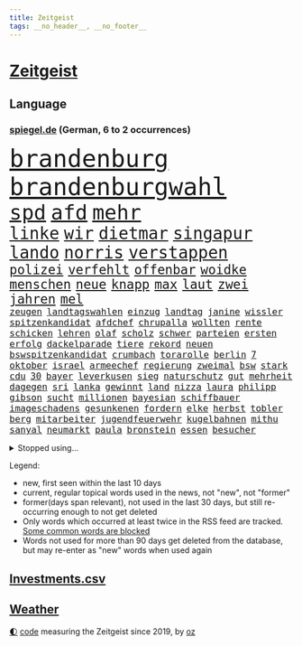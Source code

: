 ```yaml
---
title: Zeitgeist
tags: __no_header__, __no_footer__
---
```


# [Zeitgeist](https://oliz.io/zeitgeist/)

## Language

<h3><a href="https://www.spiegel.de" target="_blank">spiegel.de</a> (German, 6 to 2 occurrences)</h3>
<p style="font-family:monospace">
<span style="font-size:32pt"><a href="news_links.html#brandenburg" class="current">brandenburg</a></span>
<span style="font-size:32pt"><a href="news_links.html#brandenburgwahl" class="current">brandenburgwahl</a></span>
<br>
<span style="font-size:27pt"><a href="news_links.html#spd" class="current">spd</a></span>
<span style="font-size:27pt"><a href="news_links.html#afd" class="current">afd</a></span>
<span style="font-size:27pt"><a href="news_links.html#mehr" class="current">mehr</a></span>
<br>
<span style="font-size:22pt"><a href="news_links.html#linke" class="current">linke</a></span>
<span style="font-size:22pt"><a href="news_links.html#wir" class="current">wir</a></span>
<span style="font-size:22pt"><a href="news_links.html#dietmar" class="current">dietmar</a></span>
<span style="font-size:22pt"><a href="news_links.html#singapur" class="current">singapur</a></span>
<span style="font-size:22pt"><a href="news_links.html#lando" class="current">lando</a></span>
<span style="font-size:22pt"><a href="news_links.html#norris" class="current">norris</a></span>
<span style="font-size:22pt"><a href="news_links.html#verstappen" class="current">verstappen</a></span>
<br>
<span style="font-size:17pt"><a href="news_links.html#polizei" class="current">polizei</a></span>
<span style="font-size:17pt"><a href="news_links.html#verfehlt" class="current">verfehlt</a></span>
<span style="font-size:17pt"><a href="news_links.html#offenbar" class="current">offenbar</a></span>
<span style="font-size:17pt"><a href="news_links.html#woidke" class="current">woidke</a></span>
<span style="font-size:17pt"><a href="news_links.html#menschen" class="current">menschen</a></span>
<span style="font-size:17pt"><a href="news_links.html#neue" class="current">neue</a></span>
<span style="font-size:17pt"><a href="news_links.html#knapp" class="current">knapp</a></span>
<span style="font-size:17pt"><a href="news_links.html#max" class="current">max</a></span>
<span style="font-size:17pt"><a href="news_links.html#laut" class="current">laut</a></span>
<span style="font-size:17pt"><a href="news_links.html#zwei" class="current">zwei</a></span>
<span style="font-size:17pt"><a href="news_links.html#jahren" class="current">jahren</a></span>
<span style="font-size:17pt"><a href="news_links.html#mel" class="current">mel</a></span>
<br>
<span style="font-size:12pt"><a href="news_links.html#zeugen" class="current">zeugen</a></span>
<span style="font-size:12pt"><a href="news_links.html#landtagswahlen" class="current">landtagswahlen</a></span>
<span style="font-size:12pt"><a href="news_links.html#einzug" class="current">einzug</a></span>
<span style="font-size:12pt"><a href="news_links.html#landtag" class="current">landtag</a></span>
<span style="font-size:12pt"><a href="news_links.html#janine" class="current">janine</a></span>
<span style="font-size:12pt"><a href="news_links.html#wissler" class="current">wissler</a></span>
<span style="font-size:12pt"><a href="news_links.html#spitzenkandidat" class="current">spitzenkandidat</a></span>
<span style="font-size:12pt"><a href="news_links.html#afdchef" class="current">afdchef</a></span>
<span style="font-size:12pt"><a href="news_links.html#chrupalla" class="current">chrupalla</a></span>
<span style="font-size:12pt"><a href="news_links.html#wollten" class="current">wollten</a></span>
<span style="font-size:12pt"><a href="news_links.html#rente" class="current">rente</a></span>
<span style="font-size:12pt"><a href="news_links.html#schicken" class="current">schicken</a></span>
<span style="font-size:12pt"><a href="news_links.html#lehren" class="current">lehren</a></span>
<span style="font-size:12pt"><a href="news_links.html#olaf" class="current">olaf</a></span>
<span style="font-size:12pt"><a href="news_links.html#scholz" class="current">scholz</a></span>
<span style="font-size:12pt"><a href="news_links.html#schwer" class="current">schwer</a></span>
<span style="font-size:12pt"><a href="news_links.html#parteien" class="current">parteien</a></span>
<span style="font-size:12pt"><a href="news_links.html#ersten" class="current">ersten</a></span>
<span style="font-size:12pt"><a href="news_links.html#erfolg" class="current">erfolg</a></span>
<span style="font-size:12pt"><a href="news_links.html#dackelparade" class="new">dackelparade</a></span>
<span style="font-size:12pt"><a href="news_links.html#tiere" class="current">tiere</a></span>
<span style="font-size:12pt"><a href="news_links.html#rekord" class="current">rekord</a></span>
<span style="font-size:12pt"><a href="news_links.html#neuen" class="current">neuen</a></span>
<span style="font-size:12pt"><a href="news_links.html#bswspitzenkandidat" class="new">bswspitzenkandidat</a></span>
<span style="font-size:12pt"><a href="news_links.html#crumbach" class="new">crumbach</a></span>
<span style="font-size:12pt"><a href="news_links.html#torarolle" class="new">torarolle</a></span>
<span style="font-size:12pt"><a href="news_links.html#berlin" class="current">berlin</a></span>
<span style="font-size:12pt"><a href="news_links.html#7" class="current">7</a></span>
<span style="font-size:12pt"><a href="news_links.html#oktober" class="current">oktober</a></span>
<span style="font-size:12pt"><a href="news_links.html#israel" class="current">israel</a></span>
<span style="font-size:12pt"><a href="news_links.html#armeechef" class="current">armeechef</a></span>
<span style="font-size:12pt"><a href="news_links.html#regierung" class="current">regierung</a></span>
<span style="font-size:12pt"><a href="news_links.html#zweimal" class="current">zweimal</a></span>
<span style="font-size:12pt"><a href="news_links.html#bsw" class="current">bsw</a></span>
<span style="font-size:12pt"><a href="news_links.html#stark" class="current">stark</a></span>
<span style="font-size:12pt"><a href="news_links.html#cdu" class="current">cdu</a></span>
<span style="font-size:12pt"><a href="news_links.html#30" class="current">30</a></span>
<span style="font-size:12pt"><a href="news_links.html#bayer" class="current">bayer</a></span>
<span style="font-size:12pt"><a href="news_links.html#leverkusen" class="current">leverkusen</a></span>
<span style="font-size:12pt"><a href="news_links.html#sieg" class="current">sieg</a></span>
<span style="font-size:12pt"><a href="news_links.html#naturschutz" class="current">naturschutz</a></span>
<span style="font-size:12pt"><a href="news_links.html#gut" class="current">gut</a></span>
<span style="font-size:12pt"><a href="news_links.html#mehrheit" class="current">mehrheit</a></span>
<span style="font-size:12pt"><a href="news_links.html#dagegen" class="current">dagegen</a></span>
<span style="font-size:12pt"><a href="news_links.html#sri" class="new">sri</a></span>
<span style="font-size:12pt"><a href="news_links.html#lanka" class="new">lanka</a></span>
<span style="font-size:12pt"><a href="news_links.html#gewinnt" class="current">gewinnt</a></span>
<span style="font-size:12pt"><a href="news_links.html#land" class="current">land</a></span>
<span style="font-size:12pt"><a href="news_links.html#nizza" class="current">nizza</a></span>
<span style="font-size:12pt"><a href="news_links.html#laura" class="current">laura</a></span>
<span style="font-size:12pt"><a href="news_links.html#philipp" class="current">philipp</a></span>
<span style="font-size:12pt"><a href="news_links.html#gibson" class="new">gibson</a></span>
<span style="font-size:12pt"><a href="news_links.html#sucht" class="current">sucht</a></span>
<span style="font-size:12pt"><a href="news_links.html#millionen" class="current">millionen</a></span>
<span style="font-size:12pt"><a href="news_links.html#bayesian" class="current">bayesian</a></span>
<span style="font-size:12pt"><a href="news_links.html#schiffbauer" class="current">schiffbauer</a></span>
<span style="font-size:12pt"><a href="news_links.html#imageschadens" class="new">imageschadens</a></span>
<span style="font-size:12pt"><a href="news_links.html#gesunkenen" class="current">gesunkenen</a></span>
<span style="font-size:12pt"><a href="news_links.html#fordern" class="current">fordern</a></span>
<span style="font-size:12pt"><a href="news_links.html#elke" class="current">elke</a></span>
<span style="font-size:12pt"><a href="news_links.html#herbst" class="current">herbst</a></span>
<span style="font-size:12pt"><a href="news_links.html#tobler" class="new">tobler</a></span>
<span style="font-size:12pt"><a href="news_links.html#berg" class="current">berg</a></span>
<span style="font-size:12pt"><a href="news_links.html#mitarbeiter" class="current">mitarbeiter</a></span>
<span style="font-size:12pt"><a href="news_links.html#jugendfeuerwehr" class="new">jugendfeuerwehr</a></span>
<span style="font-size:12pt"><a href="news_links.html#kugelbahnen" class="new">kugelbahnen</a></span>
<span style="font-size:12pt"><a href="news_links.html#mithu" class="new">mithu</a></span>
<span style="font-size:12pt"><a href="news_links.html#sanyal" class="new">sanyal</a></span>
<span style="font-size:12pt"><a href="news_links.html#neumarkt" class="new">neumarkt</a></span>
<span style="font-size:12pt"><a href="news_links.html#paula" class="new">paula</a></span>
<span style="font-size:12pt"><a href="news_links.html#bronstein" class="new">bronstein</a></span>
<span style="font-size:12pt"><a href="news_links.html#essen" class="current">essen</a></span>
<span style="font-size:12pt"><a href="news_links.html#besucher" class="current">besucher</a></span>
</p>
<details>
<summary>Stopped using...</summary>
<p class="former" style="font-size:12pt">
prüfung(1431) senat(1431) antreten(1430) nachfolge(1430) positiv(1430) verpflichtet(1430) führende(1429) halle(1429) normal(1429) theater(1429) turnier(1429) verschärfen(1429) vorschlag(1429) 2017(1428) gegenseitig(1428) geschickt(1428) uspräsidenten(1428) co₂(1427) geworfen(1427) künftigen(1427) sturm(1427) versorgt(1427) bochum(1426) ebenfalls(1426) klaren(1426) passieren(1426) vergeben(1426) behörde(1425) jury(1425) teilnehmen(1425) west(1425) alpen(1424) augsburg(1424) interesse(1424) mütter(1424) persönliche(1424) rand(1424) rest(1424) unterschiedlich(1424) verhandelt(1424) ausfallen(1423) favoriten(1423) landkreis(1423) mittelmeer(1423) richterin(1423) schwierigkeiten(1423) trennen(1423) unbekannten(1423) 50000(1422) identifiziert(1422) manuel(1422) mediziner(1422) online(1422) untersuchen(1422) 90(1421) angeblichen(1421) drohungen(1420) kritische(1420) leitet(1420) orbán(1420) strecke(1420) viktor(1420) weltweite(1420) wetter(1420) bedenken(1419) bestellt(1419) sinn(1419) wären(1419) anschließend(1418) bedingungen(1418) chefin(1418) schröder(1418) verkehrsminister(1418) verschiebt(1418) warschau(1418) übergeben(1418) schottland(1417) südafrika(1417) anwälte(1416) aufgehoben(1416) kontakte(1415) nutzer(1415) schauen(1415) deals(1414) pflanzen(1414) satz(1414) verpasst(1414) vorsprung(1414) themen(1413) trainiert(1413) bezahlen(1411) haushalte(1411) senkt(1411) weckt(1410) gefangene(1409) sexuellen(1409) einreise(1408) einschränkungen(1407) entwickeln(1407) mecklenburgvorpommern(1407) berühmten(1406) handel(1406) aufhalten(1405) traum(1405) vorgelegt(1405) verkehr(1400) hoffnungen(1398) aufgefunden(1397) kokain(1396) projekte(1395) insolvenz(1392) koalitionspartner(1391) niedrig(1388) kandidatur(1386) vorläufig(1383) afrikas(1382) lehrkräfte(1380) überfall(1379) teuren(1369) festgesetzt(1341) dankt(1340) gewinne(1320) vormarsch(1299) werte(1233) klimaaktivisten(1220) müll(1185) drohende(1179) zentralbank(1174) verurteilung(1147) gesund(1126) kuriose(1125) 20000(1122) umkämpften(1116) erkrankte(1112) erhofft(1105) stehlen(1101) diebe(1090) entlasten(1087) lädt(1040) roth(1038) dutzenden(1018) finnland(1006) invasion(1003) kompromiss(1001) verletzung(996) kanzlers(988) fördern(983) symbol(982) hochzeit(980) genehmigt(974) emotionalen(946) ergeben(943) verwaltung(937) transparenz(936) gebiete(906) 34(898) lindners(896) künstlerin(894) wiederaufbau(888) 48(873) schlamm(851) prominenten(843) japanische(834) exuspräsident(831) chefs(826) bedarf(821) 86(811) jimmy(808) justizminister(805) setzten(804) extra(792) kämpferisch(783) digitale(781) toilette(778) antony(774) drohnenangriff(772) moderator(757) studentin(757) raten(756) studieren(755) einladung(749) yorker(720) juristische(713) quer(711) verurteilten(690) schwarzer(684) erfüllen(681) parallel(679) verehrt(678) uskonzern(671) beantragen(668) gleise(664) überlebende(650) abbauen(649) liberale(647) airbus(642) gedroht(640) vorbereitung(636) madonna(635) gekündigt(626) verschafft(626) verwendet(626) vulkan(626) reichsbürger(616) zehnte(616) ussängerin(606) passanten(601) ständig(585) verschleppt(582) moskauer(552) stürzten(552) rio(550) 15jähriger(546) anlagen(543) wendepunkt(542) kassen(538) dringen(537) 40jähriger(536) bier(531) denkmal(531) konkurrent(529) bundesligist(525) diplomatische(524) schließung(521) glas(519) produkt(512) schottischen(511) reuß(510) ost(503) sichere(502) straßenverkehr(495) evakuierung(478) vorgenommen(477) henry(460) sizilien(459) interessenten(454) herkunft(451) zwischenfall(442) moschee(441) rechtsextremer(440) steve(439) werner(429) klagten(422) palästinensischen(419) perfide(417) eauto(416) klassische(416) seele(413) durchschnitt(411) froh(410) winfried(408) showdown(401) tunnel(401) geprüft(398) erwischte(395) gedreht(395) verschlechtert(393) zweifelt(393) kranke(392) winde(390) dich(389) militärhilfe(387) betriebe(386) schrecklichen(385) frank(384) airport(382) wahrzeichen(378) schwachen(377) trendwende(376) bargeld(374) campus(371) kneipen(371) wohnviertel(371) usamerikanerin(369) beute(368) dirk(368) heutigen(368) block(363) zypern(363) rotes(358) besserung(357) vorgang(357) aserbaidschan(356) verfahrens(355) noten(354) auftritte(353) isst(349) mützenich(347) rage(347) strafgerichtshof(346) gerald(344) teslachef(344) mehrmals(343) grenzregion(342) kehrtwende(338) antisemitischer(337) bahnsteig(336) emily(336) ddr(334) beschuldigt(333) gerechnet(332) raumstation(332) tennisspieler(330) intern(329) mobbing(328) flüchtlingsunterkunft(327) ablehnung(326) versuche(323) leistete(321) gazakrieg(313) nouripour(313) omid(313) bezahlkarte(311) angeschlagen(310) belgischen(308) rafah(305) dokument(304) anerkennen(303) spdpolitikerin(303) via(303) hilfslieferungen(301) künftige(301) südlichen(301) positioniert(300) schlaf(298) finanzministerium(297) verwenden(297) ukrainehilfe(296) fußballspieler(294) großvater(294) zeitgemäß(294) manch(293) barbara(292) aufzeichnungen(291) doppelter(291) crown(289) erfolgsserie(287) gespalten(287) getrunken(286) produzent(285) joel(281) netflixserie(281) geschenkt(279) gazakriegs(278) anstehenden(276) chan(276) dr(276) junis(276) verhelfen(276) demnächst(274) einverstanden(274) elite(273) raketenangriff(272) unruhen(271) falls(270) wackelt(269) genügend(268) kühe(266) entzogen(263) agentur(261) 68(260) finanzen(259) reparieren(259) rauch(257) playoffs(255) aufstellen(254) stromausfall(254) hannah(253) alkoholkonsum(252) schwarzgrün(251) starkwatzinger(250) timo(250) meeresspiegel(249) carl(247) teamkollegen(247) öffnete(245) hausbesitzer(243) niklas(243) kreise(242) gebrannt(240) passagier(238) aussteigen(237) gesetzliche(237) ruiniert(237) house(234) triebwerk(232) zählte(232) b(231) seoul(231) browser(230) herzinfarkt(229) format(227) haag(225) gratuliert(222) spione(222) ferien(221) norweger(220) finanzielle(219) anmelden(214) leichnam(214) konflikts(213) bildungsministerin(212) great(212) heiraten(212) angehoben(211) bedeckt(211) gespendet(211) harvey(211) politikum(211) festgenommener(209) unterrichtet(209) wgzimmerpreise(209) gefälschter(206) zeugnis(206) besetztes(205) parkinson(205) grünenchef(204) umgekehrt(204) vizepräsidentin(203) kreuzfahrtschiff(202) streng(202) besonderer(201) innerlich(200) produkten(200) klettern(199) konstruiert(199) verbraucherschutz(199) fraglich(197) bundesstraße(196) homosexualität(195) kehl(195) verlässlicher(195) schätzt(194) kostüm(193) marathon(193) riesiger(193) witwe(193) auszeit(191) 74(190) handlungen(190) rasch(190) wiederum(190) à(190) klette(188) usvizepräsidentin(188) wahlkampfveranstaltung(188) misslingt(187) bezahlte(186) held(186) mitmachen(186) north(186) sprang(186) harrison(185) promille(184) tasche(184) hochstapler(183) lud(183) sorgerecht(182) julija(181) nawalnaja(181) restaurant(181) scheidung(181) fsb(180) kostenlosen(179) blitz(178) eingestochen(178) küken(178) fälschlicherweise(177) einschränkung(176) fing(176) gegenstand(176) kimmel(176) abgespielt(174) erhielten(174) gummibärchen(174) philosophie(173) 18jährigen(172) altersvorsorge(172) ehen(171) verachtung(171) westdeutschland(171) gleisbett(170) platzwunde(170) gelöscht(169) gesunde(169) vielfach(169) betonen(168) kapitalismus(168) khamenei(168) trinkwasser(168) drohe(167) 2003(166) cybersicherheit(166) kinohit(166) schnelles(166) waymo(165) auftreten(164) applaus(163) mischung(163) rechtsradikale(163) populismus(162) vorschriften(162) fastfoodkette(159) camping(158) hetzt(158) prahlt(158) riskante(158) mysteriöses(157) sammelklage(157) spannung(157) überdurchschnittlich(157) stephanie(155) thc(155) widmet(155) tennisspielerin(154) parlaments(153) ausprobiert(152) therapie(151) ruhrgebiet(150) spende(150) absolut(149) neoliberalen(149) störer(149) gesenkt(148) leichten(147) uswaffen(147) compactmagazins(146) absichern(145) bündnisse(145) elektromobilität(145) tu(145) südeuropa(144) abgeriegelt(143) angebote(143) depressive(143) aufräumarbeiten(142) bart(142) zivilgesellschaft(142) bereut(141) grandiosen(141) holz(141) konstellation(141) rechnung(141) randaliert(140) wirtschaftspolitik(140) avancierte(138) erholen(138) töchtern(138) 68jährige(137) atomenergiebehörde(137) aufbau(137) lachgas(137) quält(137) serienmörder(137) geredet(136) kampfjet(136) ausfall(135) angepasste(134) prämien(134) staatskasse(134) ungewollt(134) andernorts(133) beseitigen(133) birgit(133) genf(133) sticht(132) begegnungen(131) elfmeterschießen(131) fuchs(131) vorgeht(131) entschädigen(130) selbstfahrende(130) ätna(130) angeschlagenen(128) rafael(128) seltenes(128) stromnetz(128) theoretisch(128) indiana(127) kapazität(127) nächtliche(127) revidiert(127) sexszenen(127) amanda(126) knox(126) moderation(126) unbekannt(126) neunjährigen(125) beleidigung(124) düsseldorfer(124) räume(124) vergisst(123) wirt(123) koordinieren(122) laufender(121) sammelten(120) begrenzten(119) entgegenzusetzen(119) vodafone(119) europameister(117) freunden(117) birgt(116) ego(116) stationierung(116) rechtfertigen(115) zahnarzt(115) anliegen(114) nachdenken(114) polarisiert(114) stadtwerke(114) vertreibt(114) endgültigen(113) ham(113) asche(112) umzug(112) kluft(111) krankenhausreif(110) marius(110) wahlkämpfer(110) bnd(109) geprügelt(108) komme(108) bizarren(107) hagel(107) haie(107) dauereinsatz(106) strahlen(106) überfluss(106) überflutete(106) feindbild(105) inszenieren(105) melissa(105) nirgendwo(105) überraschungen(105) nutzten(104) gelieferte(103) inne(103) schulze(103) svenja(103) ubahnen(103) verbrenneraus(103) überschwemmte(103) emilia(102) fußballmannschaft(102) ifoumfrage(102) s(102) vollzug(102) wichtigster(102) freigekommen(101) fußballspiele(101) geldes(101) liiert(101) trashtv(101) alpinisten(100) 26jährige(99) doktor(99) dozenten(99) kanton(99) palästinensern(99) cheftrainer(98) gewahrsam(98) regierungspartei(98) unterzeichnet(98) giffey(97) stiegen(97) streitthema(97) waschbären(97) weltbild(97) klimaneutral(96) linearen(96) scotland(96) toxische(96) yard(96) kletterer(95) kürzung(95) schweizerischen(95) umständen(95) anspielung(94) knaus(94) anke(93) fußballplatz(93) reynolds(93) sicherheitsberater(93) türkischer(93) erdrutschen(92) kabeltv(92) kryptowährungen(92) pokalsieg(92) schwule(92) verzeichnen(92) haushaltseinigung(91) pcs(91) rekordsumme(91) spazieren(91) verhängnisvollen(91) zugegeben(91) amal(90) ausgebrannt(90) eignen(90) feuerwerkskörper(90) haftantritt(90) lockert(90) schwindender(90) spielzeit(90) fehlgeburten(89) geschlossener(89) googles(89) hannes(89) herum(89) italienerin(89) klassenkampf(89) wahlkampfauftritte(89) anerkannt(88) autonome(88) blauen(88) führer(88) hut(88) matthew(88) regierungsbeteiligung(88) symbolischen(88) traurige(88) verspielte(88) 23jähriger(87) bekundet(87) evakuierungen(87) mangelnder(87) mehrjähriger(87) normaler(87) romy(87) träume(87) vorarlberg(87) bestrafung(86) bröckelt(86) einreisebestimmungen(86) erstligisten(86) lügt(86) verheerender(86) exgeneral(85) friedlicher(85) hospitalschauspieler(85) verarbeiten(85) wactor(85) aufgeht(84) freiheitsstrafen(84) kopfhörer(84) kostengründen(84) reichsbürgergruppe(84) streifen(84) 60jährige(83) blitzeinschlag(83) familienmitglieder(83) fußballtransferticker(83) grenzwerte(83) richterspruch(83) ruhnert(83) ägyptischen(83) aufgetreten(82) co₂ausstoß(82) entfalten(82) habt(82) rossmann(82) fehlanzeige(81) geputscht(81) kremlnahe(81) niedrigste(81) obamas(81) rohingya(81) stellenausschreibung(81) aufrufbar(80) bester(80) cia(80) leopard(80) steigender(80) verrats(80) bestohlen(79) dinosaurier(79) entgegensetzen(79) gesteuert(79) giulia(79) tabuthema(79) engagiert(78) exmitarbeiters(78) foundation(78) herein(78) indische(78) intensiver(78) kletterte(78) umspannwerk(78) autolobby(77) dingen(77) hitzewelle(77) schätzung(77) ssv(77) abholen(76) ausländerfeindliche(76) foodwatch(76) kriegsgebiet(76) schildern(76) sperrgebiet(76) unabhängiger(76) jemandem(75) mannheimer(75) rechtsextremem(75) bergauf(74) duschen(74) einzelhandel(74) erlangte(74) grob(74) hackergruppe(74) innenverteidiger(74) nahostreise(74) sonos(74) sprangen(74) wiederholten(74) 33jähriger(73) englands(73) entwicklungsministerin(73) remsmurrkreis(73) beraubt(72) dame(72) kurioser(72) tiktokhype(72) vollständiger(72) wärmewende(72) aggressiven(71) auszubauen(71) dramatisches(71) ganzer(71) sprengung(71) strategiewechsel(71) zeitplan(71) boba(70) hollywoodstars(70) ian(70) mob(70) santiago(70) spuckt(70) steuerberater(70) vermummte(70) bautzen(69) bundesverwaltungsgericht(69) enttäuschung(69) halter(69) handvoll(69) oh(69) postings(69) boomer(68) gefährlichste(68) gesprächsstoff(68) kursanstieg(68) verstärken(68) basketballer(67) fahrendem(67) robotern(67) rücknahme(67) scheren(67) schwangerschaften(67) astronaut(66) ausverkaufte(66) handynetz(66) steakhauserbin(66) ausreisepflichtigen(65) autounfall(65) banker(65) bundesinnenministerium(65) friseur(65) i̇lkay(65) wütende(65) bewiesen(64) grönemeyer(64) kimaschinen(64) kümmert(64) russin(64) beifahrer(63) belarussen(63) bootsunglück(63) chiles(63) hardware(63) kernkraftwerk(63) müdigkeit(63) pilger(63) segelboot(63) stillgelegt(63) bondgirl(62) icezüge(62) kümmern(62) sir(62) wahrscheinlicher(62) warfen(62) zurückgebracht(62) stalker(61) absolutes(60) griechischer(60) kampfpause(60) mitspielern(60) panikattacke(60) popsängerin(60) wählten(60) 67(59) 88(59) geschenktes(59) gondeln(59) kartoffeln(59) schalten(59) erotik(58) kuriosen(58) lernten(58) mehrfamilienhauses(58) obstplantage(58) ruhm(58) sommers(58) usmilitär(58) weltpremiere(58) 39jähriger(57) fehlentscheidung(57) jupiter(57) länderspiele(57) unberührt(57) bargeldloses(56) billige(56) bundesarbeitsgericht(56) entgehen(56) hochzeitsgäste(56) passende(56) werten(56) währenddessen(56) abwechslung(55) ach(55) gewählte(55) rentenlücke(55) spandau(55) teilrepublik(55) treffe(55) zerstörten(55) abrams(54) fähigkeiten(54) gracie(54) kandidieren(54) stünden(54) tirol(54) ökostrom(54) eingekauft(53) schwacher(53) stabilität(53) stade(53) unwettern(53) wehrte(53) wohnungsmarkt(53) favorisierten(52) mannschaften(52) passgenaue(52) verirrte(52) ausgewogene(51) fahrerlaubnis(51) kohlekraftwerk(51) russell(51) spielberg(51) verspürt(51) bemühungen(50) präzedenzfall(50) rettungsschwimmer(50) strenge(50) unnötigen(50) derart(49) ersticht(49) erzeugen(49) fernsehduell(49) passant(49) störaktion(49) beinhalten(48) erntete(48) getränke(48) gewalttätig(48) kühltürme(48) mails(48) oscars(48) rafterrorist(48) relevanz(48) schattenseiten(48) schiene(48) judith(47) lukrativen(47) parteivorstand(47) umsehen(47) vorjahressiegerin(47) ölbranche(47) üppigen(47) 247(46) biograf(46) entscheider(46) hochsprung(46) katastrophalem(46) streikt(46) vermisstes(46) veränderte(46) vorläufige(46) blitze(45) einsame(45) gehweg(45) suchtgefahr(45) titelverteidigerin(45) zweifellos(45) umarmungen(44) ausgestellt(43) extinction(43) mechernich(43) orbáns(43) streetartkünstler(43) teilweisen(43) gelbes(42) minen(42) spiegelreporterin(42) ungültig(42) aufbruchstimmung(41) eindringen(41) kreativität(41) linkenspitze(41) events(40) israelhass(40) nationalität(40) nominieren(40) regierungsbeteiligungen(40) schmutzig(40) vizekandidat(40) zukommt(40) 440(39) doug(39) magazins(39) rob(39) vitaminen(39) abbrechen(38) nahal(38) oz(38) vereinbart(38) benutzen(37) milwaukee(37) pakistans(37) tiktoktrend(37) wunschspieler(37) auffallend(36) charmanter(36) einschlug(36) fernsehens(36) gentleman(36) iron(36) maiden(36) niedrigeren(36) pitzke(36) umweltorganisationen(36) ungern(36) unwetterschäden(36) zuschuss(36) hassten(35) justizsystem(35) sortiert(35) ötzi(35) aufzuholen(34) demokratin(34) ernte(34) gepostet(34) usinflation(34) bescheinigt(33) brauchte(33) gewitters(33) quasi(33) süle(33) unomission(33) verfall(33) vorbehalten(33) 60jähriger(32) blutspuren(32) gigantisches(32) mordversuche(32) personalwechsel(32) uspolitiker(32) verdoppeln(32) agrarkonzern(31) auszeiten(31) baywa(31) dusche(31) geschwindigkeit(31) kreta(31) uspolitik(31) wagners(31) architekt(30) compactmagazin(30) compactverbot(30) knallhart(30) krönungsmesse(30) menschlicher(30) schleusen(30) streits(30) 38jährigen(29) lowe(29) schutzstatus(29) thiel(29) user(29) zerpflückt(29) zwillinge(29) gesamtklassement(28) neumünster(28) uswirtschaft(28) 120000(27) 800000(27) ampelkrise(27) asphalt(27) geschirrspüler(27) meme(27) miserables(27) nutze(27) ehrlich(26) gesten(26) glatzeder(26) hang(26) michelle(26) nähert(26) olympiasilber(26) politologin(26) spdaußenpolitiker(26) dan(25) gendersternchen(25) klischees(25) murdochs(25) rupert(25) segelschiff(25) unterfranken(25) weint(25) anwältin(24) barsinghausen(24) drohnenangriffen(24) einsatzwagen(24) klimaproteste(24) sämtliche(24) traditionelle(24) verabredet(24) weißer(24) zurückdrehen(24) chronisch(23) eigenheime(23) gleis(23) halberstadt(23) halfen(23) kalifornischen(23) längerer(23) regimekritiker(23) rennens(23) schönheitsideal(23) sportwettenanbieter(23) 1924(22) ceo(22) gleichnamige(22) heftiges(22) kunstwerke(22) obdachlose(22) status(22) dunkel(21) embargo(21) feiertagen(21) furchner(21) gendern(21) irmgard(21) konzentrationslager(21) kzsekretärin(21) schäfer(21) stutthof(21) wespen(21) aufhorchen(20) augenzeuge(20) besteigen(20) felssturz(20) konfrontierte(20) lukaschenko(20) rohstoffe(20) aufmarsch(19) begnadigt(19) drohnenattacke(19) kitsch(19) mitkommen(19) zone(19) einreichen(18) emhoff(18) engelke(18) gleichermaßen(18) olympiasieg(18) renate(18) selbstversuch(18) uspräsidentschaftskandidat(18) verfassungsbeschwerde(18) viermal(18) youtubekanal(18) afghanischen(17) bruchsal(17) unsicherheiten(17) warschauer(17) 26jähriger(16) beachvolleyball(16) bränden(16) charts(16) fahrschüler(16) harris'(16) olympiagold(16) parteiführung(16) velde(16) vizepräsidentschaftskandidaten(16) wissenstest(16) ermordung(15) flieht(15) olympionike(15) preisgeld(15) unterhaltung(15) vergangenes(15) versenkt(15) 103(14) blutspenden(14) einbrechen(14) filmrolle(14) gebauten(14) kuh(14) stichelt(14) abkühlung(13) diplomaten(13) imane(13) khelif(13) leitungswasser(13) mandanten(13) schattenkrieg(13) 82(12) bewusstlos(12) düfte(12) me/cfs(11) ops(11) playlist(11) überdosis(11)
</p>
</details>
<p>Legend:
<ul>
<li><span class="new">new</span>, first seen within the last 10 days</li>
<li><span class="current">current</span>, regular topical words used in the news, not "new", not "former"</li>
<li><span class="former">former(days span relevant)</span>, not used in the last 30 days, but still re-occurring enough to not get deleted</li>
<li>Only words which occurred at least twice in the RSS feed are tracked. <a href="language/filters.py">Some common words are blocked</a></li>
<li>Words not used for more than 90 days get deleted from the database, but may re-enter as "new" words when used again</li>
</ul>
</p>

## [Investments](investments.html)[.csv](investments.csv)

## [Weather](weather.html)

<footer>
<a href="javascript:toggleTheme()" class="nav">🌓</a>
<a href="https://github.com/ooz/zeitgeist">code</a> measuring the Zeitgeist since 2019, by <a href="https://oliz.io">oz</a>
</footer>
